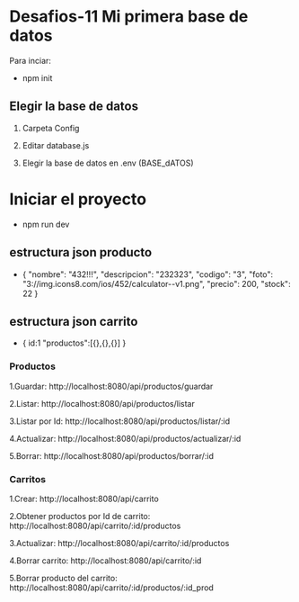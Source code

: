 # Desafios-11  Mi primera base de datos 

Para  inciar:

* npm init


## Elegir la base de datos

1. Carpeta Config

2. Editar database.js

3. Elegir la base de datos en .env (BASE_dATOS)


# Iniciar el proyecto 

* npm run dev

## estructura json producto
* {
		"nombre": "432!!!",
		"descripcion": "232323",
		"codigo": "3",
		"foto": "3://img.icons8.com/ios/452/calculator--v1.png",
		"precio": 200,
		"stock": 22
	}

## estructura json carrito
* {
    id:1
    "productos":[{},{},{}]
}



### Productos
1.Guardar: http://localhost:8080/api/productos/guardar

2.Listar: http://localhost:8080/api/productos/listar

3.Listar por Id: http://localhost:8080/api/productos/listar/:id

4.Actualizar: http://localhost:8080/api/productos/actualizar/:id

5.Borrar: http://localhost:8080/api/productos/borrar/:id


### Carritos
1.Crear: http://localhost:8080/api/carrito

2.Obtener productos por Id de carrito: http://localhost:8080/api/carrito/:id/productos

3.Actualizar: http://localhost:8080/api/carrito/:id/productos

4.Borrar carrito: http://localhost:8080/api/carrito/:id

5.Borrar producto del carrito: http://localhost:8080/api/carrito/:id/productos/:id_prod






